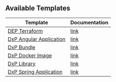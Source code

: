 ## Available Templates 

| Template | Documentation |
|-----------------------------------------------------------------|-----------------------------------------------------|
| [DEP Terraform](https://innersource.soprasteria.com/dxp/dxp-cicd/gitlab-ci-toolset/dxp-gitlab-ci-templates/blob/master/gitlab-ci/DEP_Terraform.yml) | [link](https://innersource.soprasteria.com/dxp/dxp-cicd/gitlab-ci-toolset/dxp-gitlab-ci-templates/blob/master/documentation/DEP_Terraform.DOC.md) |
| [DxP Angular Application](https://innersource.soprasteria.com/dxp/dxp-cicd/gitlab-ci-toolset/dxp-gitlab-ci-templates/blob/master/gitlab-ci/DxP_AngularApplication.yml) | [link](https://innersource.soprasteria.com/dxp/dxp-cicd/gitlab-ci-toolset/dxp-gitlab-ci-templates/blob/master/documentation/DxP_AngularApplication.DOC.md) |
| [DxP Bundle](https://innersource.soprasteria.com/dxp/dxp-cicd/gitlab-ci-toolset/dxp-gitlab-ci-templates/blob/master/gitlab-ci/DxP_Bundle.yml) | [link](https://innersource.soprasteria.com/dxp/dxp-cicd/gitlab-ci-toolset/dxp-gitlab-ci-templates/blob/master/documentation/DxP_Bundle.DOC.md) |
| [DxP Docker Image](https://innersource.soprasteria.com/dxp/dxp-cicd/gitlab-ci-toolset/dxp-gitlab-ci-templates/blob/master/gitlab-ci/DxP_DockerImage.yml) | [link](https://innersource.soprasteria.com/dxp/dxp-cicd/gitlab-ci-toolset/dxp-gitlab-ci-templates/blob/master/documentation/DxP_DockerImage.DOC.md) |
| [DxP Library](https://innersource.soprasteria.com/dxp/dxp-cicd/gitlab-ci-toolset/dxp-gitlab-ci-templates/blob/master/gitlab-ci/DxP_Library.yml) | [link](https://innersource.soprasteria.com/dxp/dxp-cicd/gitlab-ci-toolset/dxp-gitlab-ci-templates/blob/master/documentation/DxP_Library.DOC.md) |
| [DxP Spring Application](https://innersource.soprasteria.com/dxp/dxp-cicd/gitlab-ci-toolset/dxp-gitlab-ci-templates/blob/master/gitlab-ci/DxP_SpringApplication.yml) | [link](https://innersource.soprasteria.com/dxp/dxp-cicd/gitlab-ci-toolset/dxp-gitlab-ci-templates/blob/master/documentation/DxP_SpringApplication.DOC.md) |

